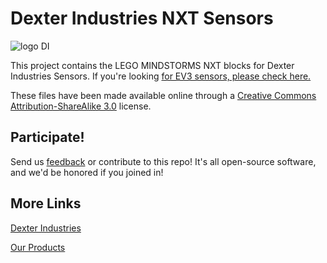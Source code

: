 Dexter Industries NXT Sensors
=====
![logo DI](https://github.com/DexterInd/EV3_Dexter_Industries_Sensors/raw/master/Dev%20Tools/DILogo-125.jpg "Dexter Industries Logo")

This project contains the LEGO MINDSTORMS NXT blocks for Dexter Industries Sensors.  If you're looking [for EV3 sensors, please check here.](https://github.com/DexterInd/EV3_Dexter_Industries_Sensors)  

These files have been made available online through a [Creative Commons Attribution-ShareAlike 3.0](http://creativecommons.org/licenses/by-sa/3.0/) license.


## Participate!
Send us [feedback](http://www.dexterindustries.com/contact) or contribute to this repo!  It's all open-source software, and we'd be honored if you joined in!

## More Links

[Dexter Industries](http://www.dexterindustries.com/)

[Our Products](http://www.dexterindustries.com/shop)
